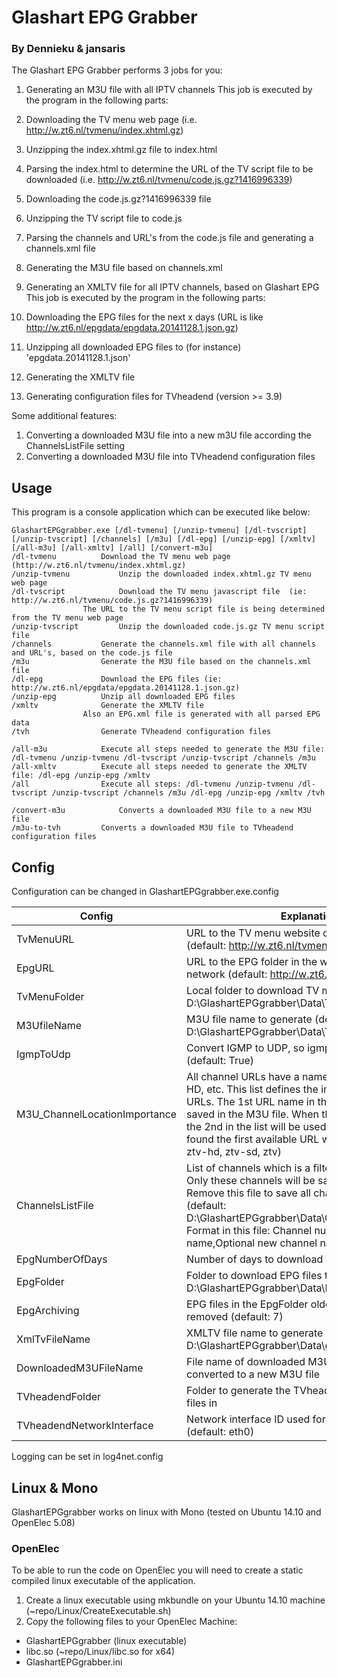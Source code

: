 # Glashart EPG Grabber 
### By Dennieku & jansaris

The Glashart EPG Grabber performs 3 jobs for you:

1. Generating an M3U file with all IPTV channels
   This job is executed by the program in the following parts:
  1. Downloading the TV menu web page (i.e. http://w.zt6.nl/tvmenu/index.xhtml.gz)
  2. Unzipping the index.xhtml.gz file to index.html
  3. Parsing the index.html to determine the URL of the TV script file to be downloaded (i.e. http://w.zt6.nl/tvmenu/code.js.gz?1416996339)
  4. Downloading the code.js.gz?1416996339 file
  5. Unzipping the TV script file to code.js
  6. Parsing the channels and URL's from the code.js file and generating a channels.xml file
  7. Generating the M3U file based on channels.xml

2. Generating an XMLTV file for all IPTV channels, based on Glashart EPG
   This job is executed by the program in the following parts:
  1. Downloading the EPG files for the next x days (URL is like http://w.zt6.nl/epgdata/epgdata.20141128.1.json.gz)
  2. Unzipping all downloaded EPG files to (for instance) 'epgdata.20141128.1.json'
  3. Generating the XMLTV file

3. Generating configuration files for TVheadend (version >= 3.9)

Some additional features:

1. Converting a downloaded M3U file into a new m3U file according the ChannelsListFile setting
2. Converting a downloaded M3U file into TVheadend configuration files



## Usage

This program is a console application which can be executed like below:
```
GlashartEPGgrabber.exe [/dl-tvmenu] [/unzip-tvmenu] [/dl-tvscript] [/unzip-tvscript] [/channels] [/m3u] [/dl-epg] [/unzip-epg] [/xmltv] [/all-m3u] [/all-xmltv] [/all] [/convert-m3u]
/dl-tvmenu			Download the TV menu web page (http://w.zt6.nl/tvmenu/index.xhtml.gz)
/unzip-tvmenu			Unzip the downloaded index.xhtml.gz TV menu web page
/dl-tvscript			Download the TV menu javascript file  (ie: http://w.zt6.nl/tvmenu/code.js.gz?1416996339)
				The URL to the TV menu script file is being determined from the TV menu web page
/unzip-tvscript			Unzip the downloaded code.js.gz TV menu script file
/channels			Generate the channels.xml file with all channels and URL's, based on the code.js file
/m3u				Generate the M3U file based on the channels.xml file
/dl-epg				Download the EPG files (ie: http://w.zt6.nl/epgdata/epgdata.20141128.1.json.gz)
/unzip-epg			Unzip all downloaded EPG files
/xmltv				Generate the XMLTV file
				Also an EPG.xml file is generated with all parsed EPG data
/tvh				Generate TVheadend configuration files

/all-m3u			Execute all steps needed to generate the M3U file: /dl-tvmenu /unzip-tvmenu /dl-tvscript /unzip-tvscript /channels /m3u
/all-xmltv			Execute all steps needed to generate the XMLTV file: /dl-epg /unzip-epg /xmltv
/all				Execute all steps: /dl-tvmenu /unzip-tvmenu /dl-tvscript /unzip-tvscript /channels /m3u /dl-epg /unzip-epg /xmltv /tvh

/convert-m3u			Converts a downloaded M3U file to a new M3U file
/m3u-to-tvh			Converts a downloaded M3U file to TVheadend configuration files
```

## Config

Configuration can be changed in GlashartEPGgrabber.exe.config

| Config | Explanation |
| ------ | ----------- |
| TvMenuURL | URL to the TV menu website on the IPTV network (default: http://w.zt6.nl/tvmenu/) |
| EpgURL | URL to the EPG folder in the website on the IPTV network (default: http://w.zt6.nl/epgdata/) |
| TvMenuFolder | Local folder to download TV menu files to (default: D:\GlashartEPGgrabber\Data\TvMenu) |
| M3UfileName | M3U file name to generate (default: D:\GlashartEPGgrabber\Data\TvMenu\glashart.m3u) |
| IgmpToUdp | Convert IGMP to UDP, so igmp:// becomes udp://@ (default: True) |
| M3U_ChannelLocationImportance | All channel URLs have a name, like HD, SD, ZTV-HD, etc. This list defines the importance of these URLs. The 1st URL name in the list is found and saved in the M3U file. When this name is not found, the 2nd in the list will be used. When nothing is found the first available URL will be used (default: ztv-hd, ztv-sd, ztv)
| ChannelsListFile | List of channels which is a filter for the M3U file. Only these channels will be saved in the M3U file. Remove this file to save all channels in the M3U file (default: D:\GlashartEPGgrabber\Data\ChannelList.txt) Format in this file: Channel number,Orininal Channel name,Optional new channel name |
| EpgNumberOfDays | Number of days to download EPG (default: 7) |
| EpgFolder | Folder to download EPG files to (default: D:\GlashartEPGgrabber\Data\EPG) |
| EpgArchiving | EPG files in the EpgFolder older than x days will be removed (default: 7) |
| XmlTvFileName | XMLTV file name to generate (default: D:\GlashartEPGgrabber\Data\guide.xml) |
| DownloadedM3UFileName | File name of downloaded M3U which will be converted to a new M3U file |
| TVheadendFolder | Folder to generate the TVheadend configuration files in |
| TVheadendNetworkInterface | Network interface ID used for IPTV in TVheadend (default: eth0) |

Logging can be set in log4net.config

## Linux & Mono

GlashartEPGgrabber works on linux with Mono (tested on Ubuntu 14.10 and OpenElec 5.08)

### OpenElec

To be able to run the code on OpenElec you will need to create a static compiled linux executable of the application.

1. Create a linux executable using mkbundle on your Ubuntu 14.10 machine (~repo/Linux/CreateExecutable.sh)
2. Copy the following files to your OpenElec Machine:

  * GlashartEPGgrabber (linux executable)
  * libc.so (~repo/Linux/libc.so for x64)
  * GlashartEPGgrabber.ini
